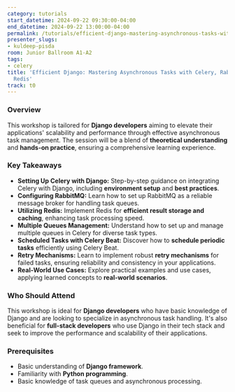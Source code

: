 ```yaml
---
category: tutorials
start_datetime: 2024-09-22 09:30:00-04:00
end_datetime: 2024-09-22 13:00:00-04:00
permalink: /tutorials/efficient-django-mastering-asynchronous-tasks-with-celery-rabbitmq-and-redis/
presenter_slugs:
- kuldeep-pisda
room: Junior Ballroom A1-A2
tags:
- celery
title: 'Efficient Django: Mastering Asynchronous Tasks with Celery, RabbitMQ, and
  Redis'
track: t0
---
```


### Overview
This workshop is tailored for **Django developers** aiming to elevate their applications' scalability and performance through effective asynchronous task management. The session will be a blend of **theoretical understanding** and **hands-on practice**, ensuring a comprehensive learning experience.

### Key Takeaways
- **Setting Up Celery with Django:** Step-by-step guidance on integrating Celery with Django, including **environment setup** and **best practices**.
- **Configuring RabbitMQ:** Learn how to set up RabbitMQ as a reliable message broker for handling task queues.
- **Utilizing Redis:** Implement Redis for **efficient result storage and caching**, enhancing task processing speed.
- **Multiple Queues Management:** Understand how to set up and manage multiple queues in Celery for diverse task types.
- **Scheduled Tasks with Celery Beat:** Discover how to **schedule periodic tasks** efficiently using Celery Beat.
- **Retry Mechanisms:** Learn to implement robust **retry mechanisms** for failed tasks, ensuring reliability and consistency in your applications.
- **Real-World Use Cases:** Explore practical examples and use cases, applying learned concepts to **real-world scenarios**.

### Who Should Attend
This workshop is ideal for **Django developers** who have basic knowledge of Django and are looking to specialize in asynchronous task handling. It's also beneficial for **full-stack developers** who use Django in their tech stack and seek to improve the performance and scalability of their applications.

### Prerequisites
- Basic understanding of **Django framework**.
- Familiarity with **Python programming**.
- Basic knowledge of task queues and asynchronous processing.
